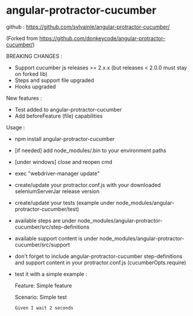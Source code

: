 # angular-protractor-cucumber

github : https://github.com/sylvainle/angular-protractor-cucumber/

(Forked from https://github.com/donkeycode/angular-protractor-cucumber/)

BREAKING CHANGES :
- Support cucumber js releases >= 2.x.x (but releases < 2.0.0 must stay on forked lib)
- Steps and support file upgraded
- Hooks upgraded

New features :
- Test added to angular-protractor-cucumber
- Add beforeFeature (file) capabilities

Usage :
- npm install angular-protractor-cucumber
- [if needed] add node_modules/.bin to your environment paths
- [under windows] close and reopen cmd
- exec "webdriver-manager update"
- create/update your protractor.conf.js with your downloaded seleniumServerJar release version
- create/update your tests (example under node_modules/angular-protractor-cucumber/test)
- available steps are under node_modules/angular-protractor-cucumber/src/step-definitions
- available support content is under node_modules/angular-protractor-cucumber/src/support
- don't forget to include angular-protractor-cucumber step-definitions and support content in your protractor.conf.js (cucumberOpts.require)
- test it with a simple example :

    Feature: Simple feature

    Scenario: Simple test
    
      Given I wait 2 seconds
